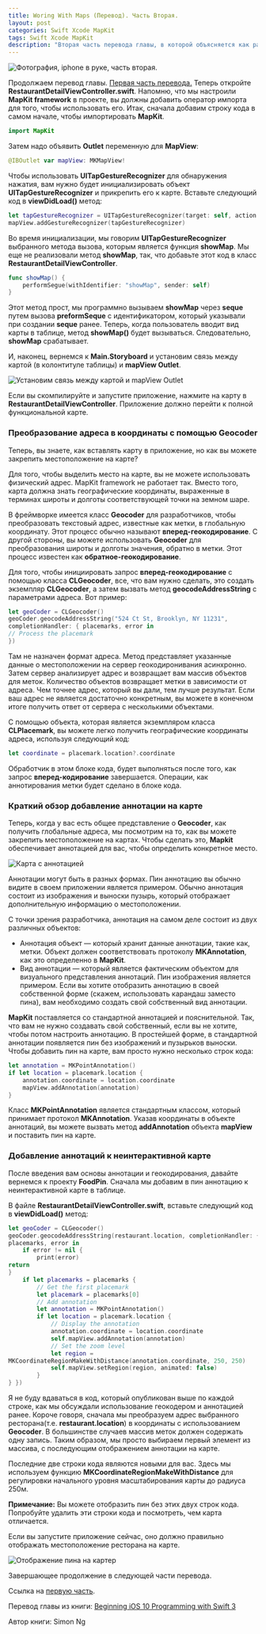 ```yaml
---
title: Woring With Maps (Перевод). Часть Вторая.
layout: post
categories: Swift Xcode MapKit
tags: Swift Xcode MapKit
description: "Вторая часть перевода главы, в которой объясняется как работать с MapKit."
---
```


![Фотография, iphone в руке, часть вторая.](https://monosnap.com/file/mqI5Xl60up7h06IKAg6homuqIfbQMD.png)

Продолжаем перевод главы. [Первая часть перевода.](http://vaeum.com/blog/2017/02/18/woring-with-maps-first/)
Теперь откройте **RestaurantDetailViewController.swift**. Напомню, что мы
настроили **MapKit framework** в проекте, вы должны добавить оператор импорта
для того, чтобы использовать его. Итак, сначала добавим строку кода в самом
начале, чтобы импортировать **MapKit**.

```swift
import MapKit
```
Затем надо объявить **Оutlet** переменную для **MapView**:

``` swift
@IBOutlet var mapView: MKMapView!
```
Чтобы использовать **UITapGestureRecognizer** для обнаружения нажатия, вам нужно
будет инициализировать объект **UITapGestureRecognizer** и прикрепить его к карте.
Вставьте следующий код в **viewDidLoad()** метод:

```swift
let tapGestureRecognizer = UITapGestureRecognizer(target: self, action: #selector(showMap))
mapView.addGestureRecognizer(tapGestureRecognizer)
```
Во время инициализации, мы говорим **UITapGestureRecognizer** выбранного метода
вызова, которым является функция **showMap**. Мы еще не реализовали метод
**showMap**, так, что добавьте этот код в класс **RestaurantDetailViewController**.

```swift
func showMap() {
    performSegue(withIdentifier: "showMap", sender: self)
}
```
Этот метод прост, мы программно вызываем **showMap** через **seque** путем вызова
**preformSeque** с идентификатором, который указывали при создании **seque**
ранее. Теперь, когда пользователь вводит вид карты в таблице, метод **showMap()**
будет вызываться. Следовательно, **showMap** срабатывает.

И, наконец, вернемся к **Main.Storyboard** и установим связь между картой (в
колонтитуле таблицы) и **mapView Outlet**.

![Установим связь между картой и mapView Outlet](https://monosnap.com/file/XXkMdQLADTxa6cOWvpvcEeG6KJk1q8.png)

Если вы скомпилируйте и запустите приложение, нажмите на карту в
**RestaurantDetailViewController**. Приложение должно перейти к полной
функциональной карте.

### Преобразование адреса в координаты с помощью Geocoder

Теперь, вы знаете, как вставлять карту в приложение, но как вы можете закрепить
местоположение на карте?

Для того, чтобы выделить место на карте, вы не можете использовать физический
адрес. MapKit framework не работает так. Вместо того, карта должна знать
географические координаты, выраженные в терминах широты и долготы соответствующей
точки на земном шаре.

В фреймворке имеется класс **Geocoder** для разработчиков, чтобы преобразовать
текстовый адрес, известные как метки, в глобальную координату. Этот процесс обычно
называют **вперед-геокодирование**. С другой стороны, вы можете использовать
**Geocoder** для преобразования широты и долготы значения, обратно в метки.
Этот процесс известен как **обратное-геокодирование**.

Для того, чтобы инициировать запрос **вперед-геокодирование** с помощью класса
**CLGeocoder**, все, что вам нужно сделать, это создать экземпляр **CLGeocoder**,
а затем вызвать метод **geocodeAddressString** с параметрами адреса. Вот пример:

```swift
let geoCoder = CLGeocoder()
geoCoder.geocodeAddressString("524 Ct St, Brooklyn, NY 11231",
completionHandler: { placemarks, error in
// Process the placemark
})
```
Там не назначен формат адреса. Метод представляет указанные данные о
местоположении на сервер геокодиронивания асинхронно. Затем сервер анализирует
адрес и возвращает вам массив объектов для меток. Количество объектов возвращает
метки в зависимости от адреса. Чем точнее адрес, который вы дали, тем лучше
результат. Если ваш адрес не является достаточно конкретным, вы можете в
конечном итоге получить ответ от сервера с несколькими объектами.

C помощью объекта, которая является экземпляром класса **CLPlacemark**, вы можете
легко получить географические координаты адреса, используя следующий код:

```swift
let coordinate = placemark.location?.coordinate
```
Обработчик в этом блоке кода, будет выполняться после того, как запрос
**вперед-кодирование** завершается. Операции, как аннотирования метки будет
сделано в блоке кода.

### Краткий обзор добавление аннотации на карте

Теперь, когда у вас есть общее представление о **Geocoder**, как получить
глобальные адреса, мы посмотрим на то, как вы можете закрепить местоположение
на картах. Чтобы сделать это, **Mapkit** обеспечивает аннотацией для вас, чтобы
определить конкретное место.

![Карта с аннотацией](https://monosnap.com/file/aM3hxAhlKhzbKuR78WDImXyDvCgboL.png)

Аннотации могут быть в разных формах. Пин аннотацию вы обычно видите
в своем приложении является примером. Обычно аннотация состоит из изображения
и выноски пузырь, который отображает дополнительную информацию о местоположении.

С точки зрения разработчика, аннотация на самом деле состоит из двух различных
объектов:

* Аннотация объект — который хранит данные аннотации, такие как, метки. Объект должен соответствовать протоколу **MKAnnotation**, как это определенно в **MapKit**.
* Вид аннотации — который является фактическим объектом для визуального представления аннотаций. Пин изображения является примером. Если вы хотите отобразить аннотацию в своей собственной форме (скажем, использовать карандаш заместо пина), вам необходимо создать свой собственный вид аннотации.

**MapKit** поставляется со стандартной аннотацией и пояснительной. Так, что вам
не нужно создавать свой собственный, если вы не хотите, чтобы потом настроить
аннотацию. В простейшей форме, в стандартной аннотации появляется пин без
изображений и пузырьков выноски. Чтобы добавить пин на карте, вам просто нужно
несколько строк кода:

```swift
let annotation = MKPointAnnotation()
if let location = placemark.location {
    annotation.coordinate = location.coordinate
    mapView.addAnnotation(annotation)
}
```
Класс **MKPointAnnotation** является стандартным классом, который принимает
протокол **MKAnnotation**. Указав координаты в объекте аннотаций, вы можете
вызвать метод **addAnnotation** объекта **mapView** и поставить пин на карте.

### Добавление аннотаций к неинтерактивной карте

После введения вам основы аннотации и геокодирования, давайте вернемся к проекту
**FoodPin**. Сначала мы добавим в пин аннотацию к неинтерактивной карте в таблице.

В файле **RestaurantDetailViewController.swift**, вставьте следующий код
в **viewDidLoad()** метод:

```swift
let geoCoder = CLGeocoder()
geoCoder.geocodeAddressString(restaurant.location, completionHandler: {
placemarks, error in
    if error != nil {
        print(error)
return
}
    if let placemarks = placemarks {
        // Get the first placemark
        let placemark = placemarks[0]
        // Add annotation
        let annotation = MKPointAnnotation()
        if let location = placemark.location {
            // Display the annotation
            annotation.coordinate = location.coordinate
            self.mapView.addAnnotation(annotation)
            // Set the zoom level
            let region =
MKCoordinateRegionMakeWithDistance(annotation.coordinate, 250, 250)
            self.mapView.setRegion(region, animated: false)
        }
} })
```

Я не буду вдаваться в код, который опубликован выше по каждой строке, как
мы обсуждали использование геокодером и аннотацией ранее. Короче говоря,
сначала мы преобразуем адрес выбранного ресторана(т.е. **restaurant.location**)
в координаты с использованием **Geocoder**. В большинстве случаев массив меток
должен содержать одну запись. Таким образом, мы просто выбираем первый элемент
из массива, с последующим отображением аннотации на карте.

Последние две строки кода являются новыми для вас. Здесь мы используем функцию
**MKCoordinateRegionMakeWithDistance** для регулировки начального уровня
масштабирования карты до радиуса 250м.

**Примечание:** Вы можете отобразить пин без этих двух строк кода.
Попробуйте удалить эти строки кода и посмотреть, чем карта отличается.

Если вы запустите приложение сейчас, оно должно правильно отображать
местоположение ресторана на карте.

![Отображение пина на картер](https://monosnap.com/file/IBBWZQfa7407Y4sD6rSIDjddONx0IA.png)

Завершающее продолжение в следующей части перевода.

Ссылка на [первую часть](http://vaeum.com/blog/2017/02/18/woring-with-maps-first/).

Перевод главы из книги: [Beginning iOS 10 Programming with Swift 3](https://www.amazon.com/Beginning-iOS-10-Programming-Swift/dp/1520222599/ref=sr_1_1?s=books&ie=UTF8&qid=1487189058&sr=1-1&keywords=Simon+Ng)

Автор книги: Simon Ng



